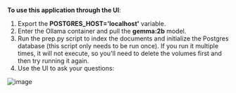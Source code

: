 **To use this application through the UI**:

1. Export the __POSTGRES_HOST='localhost'__ variable.
2. Enter the Ollama container and pull the __gemma:2b__ model.
3. Run the prep.py script to index the documents and initialize the Postgres database (this script only needs to be run once).
   If you run it multiple times, it will not execute, so you'll need to delete the volumes first and then try running it again.
4. Use the UI to ask your questions:
   
![image](https://github.com/user-attachments/assets/c4f4fc5b-b679-4733-931c-f4ebabb2cf00)
